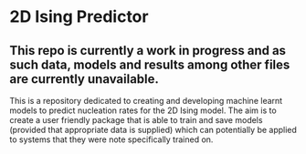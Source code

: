 # 2D Ising Predictor


## This repo is currently a work in progress and as such data, models and results among other files are currently unavailable. 

This is a repository dedicated to creating and developing machine learnt models to predict nucleation rates for the 2D Ising model. The aim is to create a user friendly package that is able to train and save models (provided that appropriate data is supplied) which can potentially be applied to systems that they were note specifically trained on.

